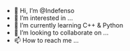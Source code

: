 - 👋 Hi, I’m @Indefenso
- 👀 I’m interested in ...
- 🌱 I’m currently learning C++ & Python
- 💞️ I’m looking to collaborate on ...
- 📫 How to reach me ...

<!---
Indefenso/Indefenso is a ✨ special ✨ repository because its `README.md` (this file) appears on your GitHub profile.
You can click the Preview link to take a look at your changes.
--->
